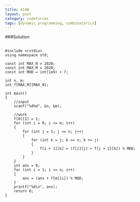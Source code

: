 ```yaml
---
title: 414B
layout: post
category: codeforces
tags: [dynamic programming, combinatorics]
---
```



###Solution  
<br/>

	#include <cstdio>
	using namespace std;

	const int MAX_N = 2020;
	const int MAX_M = 2020;
	const int MOD = int(1e9) + 7;

	int n, m;
	int f[MAX_M][MAX_N];

	int main()
	{
		//input
		scanf("%d%d", &n, &m);
	
		//work
		f[0][1] = 1;
		for (int i = 0; i <= m; i++)
		{
			for (int j = 1; j <= n; j++)
			{
				for (int k = j; k <= n; k += j)
				{
					f[i + 1][k] = (f[i][j] + f[i + 1][k]) % MOD;
				}
			}
		}
		int ans = 0;
		for (int i = 1; i <= n; i++)
		{
			ans = (ans + f[m][i]) % MOD;
		}
		printf("%d\n", ans);
		return 0;
	}

